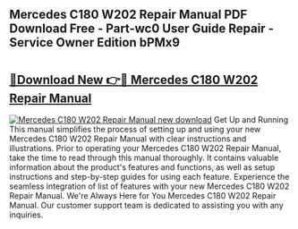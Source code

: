 ## Mercedes C180 W202 Repair Manual PDF Download Free - Part-wc0 User Guide Repair - Service Owner Edition bPMx9

# <h2><a href="http://bc87145.oget.top/?id=Mercedes+C180+W202+Repair+Manual">🔗Download New 👉🔴 Mercedes C180 W202 Repair Manual</a></h2>

[![Mercedes C180 W202 Repair Manual new download](https://i.imgur.com/5g1atiW.png)](http://bc87145.oget.top/?id=Mercedes+C180+W202+Repair+Manual)
Get Up and Running This manual simplifies the process of setting up and using your new Mercedes C180 W202 Repair Manual with clear instructions and illustrations. Prior to operating your Mercedes C180 W202 Repair Manual, take the time to read through this manual thoroughly. It contains valuable information about the product's features and functions, as well as setup instructions and step-by-step guides for using each feature. Experience the seamless integration of list of features with your new Mercedes C180 W202 Repair Manual. We're Always Here for You Mercedes C180 W202 Repair Manual. Our customer support team is dedicated to assisting you with any inquiries.
